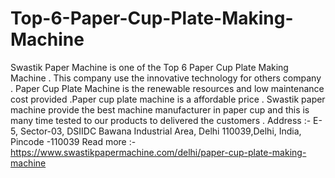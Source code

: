 # Top-6-Paper-Cup-Plate-Making-Machine
Swastik Paper Machine is one of the Top 6 Paper Cup Plate Making Machine . This company use the innovative technology for others company . Paper Cup Plate Machine is the renewable resources and low maintenance cost provided .Paper cup plate machine is a affordable price . Swastik paper machine provide the best machine manufacturer in paper cup and this is many time tested to our products to delivered the customers .  Address :- E-5, Sector-03, DSIIDC Bawana Industrial Area, Delhi 110039,Delhi, India, Pincode -110039  Read more :- https://www.swastikpapermachine.com/delhi/paper-cup-plate-making-machine
